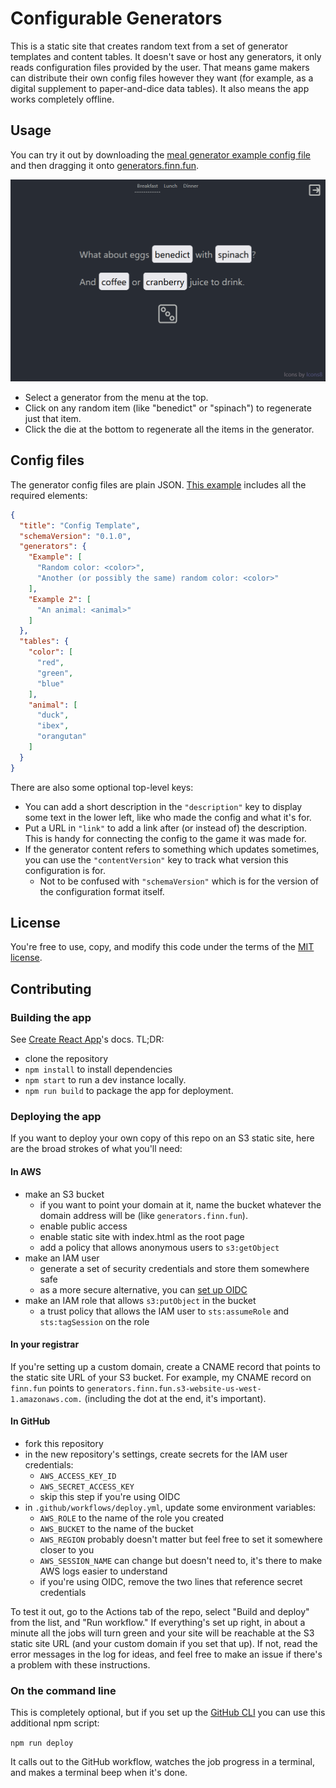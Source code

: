 # Configurable Generators

This is a static site that creates random text from a set of generator templates and content tables. It doesn't save or host any generators, it only reads configuration files provided by the user. That means game makers can distribute their own config files however they want (for example, as a digital supplement to paper-and-dice data tables). It also means the app works completely offline.

## Usage

You can try it out by downloading the [meal generator example config file](https://raw.githubusercontent.com/relsqui/configurable-generators/main/examples/meal-generators.json) and then dragging it onto [generators.finn.fun](https://generators.finn.fun).

![Screenshot of the meal generator example. It says: What about eggs (benedict) with (spinach)? And (coffee) or (cranberry) juice to drink.](examples/meal-generator-screenshot.png)

* Select a generator from the menu at the top.
* Click on any random item (like "benedict" or "spinach") to regenerate just that item.
* Click the die at the bottom to regenerate all the items in the generator.

## Config files

The generator config files are plain JSON. [This example](examples/generator-config-template.json) includes all the required elements:

```json
{
  "title": "Config Template",
  "schemaVersion": "0.1.0",
  "generators": {
    "Example": [
      "Random color: <color>",
      "Another (or possibly the same) random color: <color>"
    ],
    "Example 2": [
      "An animal: <animal>"
    ]
  },
  "tables": {
    "color": [
      "red",
      "green",
      "blue"
    ],
    "animal": [
      "duck",
      "ibex",
      "orangutan"
    ]
  }
}
```

There are also some optional top-level keys:

* You can add a short description in the `"description"` key to display some text in the lower left, like who made the config and what it's for.
* Put a URL in `"link"` to add a link after (or instead of) the description. This is handy for connecting the config to the game it was made for.
* If the generator content refers to something which updates sometimes, you can use the `"contentVersion"` key to track what version this configuration is for.
  * Not to be confused with `"schemaVersion"` which is for the version of the configuration format itself.

## License

You're free to use, copy, and modify this code under the terms of the [MIT license](LICENSE).

## Contributing

### Building the app

See [Create React App](https://github.com/facebook/create-react-app)'s docs. TL;DR:

* clone the repository
* `npm install` to install dependencies
* `npm start` to run a dev instance locally.
* `npm run build` to package the app for deployment.

### Deploying the app

If you want to deploy your own copy of this repo on an S3 static site, here are the broad strokes of what you'll need:

#### In AWS

* make an S3 bucket
  * if you want to point your domain at it, name the bucket whatever the domain address will be (like `generators.finn.fun`).
  * enable public access
  * enable static site with index.html as the root page
  * add a policy that allows anonymous users to `s3:getObject`
* make an IAM user
  * generate a set of security credentials and store them somewhere safe
  * as a more secure alternative, you can [set up OIDC](https://docs.github.com/en/actions/deployment/security-hardening-your-deployments/configuring-openid-connect-in-amazon-web-services)
* make an IAM role that allows `s3:putObject` in the bucket
  * a trust policy that allows the IAM user to `sts:assumeRole` and `sts:tagSession` on the role

#### In your registrar

If you're setting up a custom domain, create a CNAME record that points to the static site URL of your S3 bucket. For example, my CNAME record on `finn.fun` points to `generators.finn.fun.s3-website-us-west-1.amazonaws.com.` (including the dot at the end, it's important).

#### In GitHub

* fork this repository
* in the new repository's settings, create secrets for the IAM user credentials:
  * `AWS_ACCESS_KEY_ID`
  * `AWS_SECRET_ACCESS_KEY`
  * skip this step if you're using OIDC
* in `.github/workflows/deploy.yml`, update some environment variables:
  * `AWS_ROLE` to the name of the role you created
  * `AWS_BUCKET` to the name of the bucket
  * `AWS_REGION` probably doesn't matter but feel free to set it somewhere closer to you
  * `AWS_SESSION_NAME` can change but doesn't need to, it's there to make AWS logs easier to understand
  * if you're using OIDC, remove the two lines that reference secret credentials

To test it out, go to the Actions tab of the repo, select "Build and deploy" from the list, and "Run workflow." If everything's set up right, in about a minute all the jobs will turn green and your site will be reachable at the S3 static site URL (and your custom domain if you set that up). If not, read the error messages in the log for ideas, and feel free to make an issue if there's a problem with these instructions.

### On the command line

This is completely optional, but if you set up the [GitHub CLI](https://cli.github.com/) you can use this additional npm script:

`npm run deploy`

It calls out to the GitHub workflow, watches the job progress in a terminal, and makes a terminal beep when it's done.

